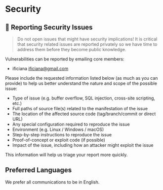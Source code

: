 # Security

## 🔐 Reporting Security Issues

> Do not open issues that might have security implications!
> It is critical that security related issues are reported privately so we have time to address them
> before they become public knowledge.

Vulnerabilities can be reported by emailing core members:

- ificiana [ificiana@gmail.com](mailto:ificiana@gmail.com)

Please include the requested information listed below (as much as you can provide) to help us better
understand the nature and scope of the possible issue:

- Type of issue (e.g. buffer overflow, SQL injection, cross-site scripting, etc.)
- Full paths of source file(s) related to the manifestation of the issue
- The location of the affected source code (tag/branch/commit or direct URL)
- Any special configuration required to reproduce the issue
- Environment (e.g. Linux / Windows / macOS)
- Step-by-step instructions to reproduce the issue
- Proof-of-concept or exploit code (if possible)
- Impact of the issue, including how an attacker might exploit the issue

This information will help us triage your report more quickly.

## Preferred Languages

We prefer all communications to be in English.

